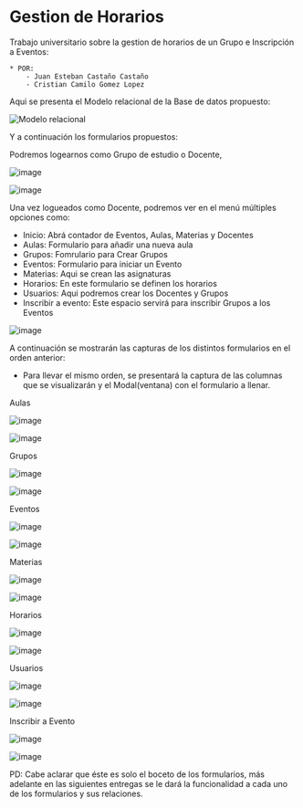 # Gestion de Horarios

Trabajo universitario sobre la gestion de horarios de un Grupo e Inscripción a Eventos:

    * POR: 
        - Juan Esteban Castaño Castaño
        - Cristian Camilo Gomez Lopez

Aqui se presenta el Modelo relacional de la Base de datos propuesto:

![Modelo relacional](https://user-images.githubusercontent.com/95547617/229031766-79187828-f0f2-4c7b-ad25-39e20e4a976c.png)

Y a continuación los formularios propuestos:

Podremos logearnos como Grupo de estudio o Docente,

![image](https://user-images.githubusercontent.com/95547617/229030344-f136f348-3073-4415-8ad2-287aa504dae9.png)

![image](https://user-images.githubusercontent.com/95547617/229030411-337f556c-e7aa-498e-a1f5-05729273fc9f.png)

Una vez logueados como Docente, podremos ver en el menú múltiples opciones como:
  - Inicio: Abrá contador de Eventos, Aulas, Materias y Docentes
  - Aulas: Formulario para añadir una nueva aula
  - Grupos: Fomrulario para Crear Grupos
  - Eventos: Formulario para iniciar un Evento
  - Materias: Aqui se crean las asignaturas
  - Horarios: En este formulario se definen los horarios
  - Usuarios: Aqui podremos crear los Docentes y Grupos
  - Inscribir a evento: Este espacio servirá para inscribir Grupos a los Eventos

![image](https://user-images.githubusercontent.com/95547617/229030767-4dd5757a-eb33-44f6-9728-8d97c639f78b.png)

A continuación se mostrarán las capturas de los distintos formularios en el orden anterior:
  * Para llevar el mismo orden, se presentará la captura de las columnas que se visualizarán y el Modal(ventana) con 
    el formulario a llenar.
    
Aulas

![image](https://user-images.githubusercontent.com/95547617/229031045-c51d28b4-565d-4f60-b4d0-0cb5f9a0bca5.png)


![image](https://user-images.githubusercontent.com/95547617/229031064-0ef35e41-c520-488e-a26c-ebf259c31f23.png)


Grupos

![image](https://user-images.githubusercontent.com/95547617/229031101-05fdd507-783d-4470-838e-d10cf25dc7f3.png)

![image](https://user-images.githubusercontent.com/95547617/229031123-85d8658b-e1d5-4c16-a125-9bbe1eb22057.png)

Eventos

![image](https://user-images.githubusercontent.com/95547617/229031161-a392cf4d-23d6-4a88-8e70-a9e7a8492522.png)

![image](https://user-images.githubusercontent.com/95547617/229031178-ee1cd29e-cf76-4f21-b9f5-92ec7431a321.png)

Materias

![image](https://user-images.githubusercontent.com/95547617/229031217-8728b923-1e17-40d0-a87c-821bf30c0ba4.png)

![image](https://user-images.githubusercontent.com/95547617/229031237-e9a8f203-ecee-4661-88d3-6dc77d115d84.png)

Horarios

![image](https://user-images.githubusercontent.com/95547617/229031280-786ae2bb-9331-44d6-94f1-d077d3aed471.png)

![image](https://user-images.githubusercontent.com/95547617/229031294-64e3e338-e3c2-4e65-921c-e4f93940c3a6.png)

Usuarios

![image](https://user-images.githubusercontent.com/95547617/229031414-a56d7477-49d1-41e6-a654-4dbdadab7a1c.png)

![image](https://user-images.githubusercontent.com/95547617/229031446-1491fd5c-257d-4fdd-8fcd-a284d399f8f4.png)

Inscribir a Evento

![image](https://user-images.githubusercontent.com/95547617/229031494-d073891f-a74e-467d-9a80-ca2946f0c43f.png)

![image](https://user-images.githubusercontent.com/95547617/229031519-74f03893-78e5-4e11-bb84-a13ab24aafce.png)


PD: Cabe aclarar que éste es solo el boceto de los formularios, más adelante en las siguientes entregas se le dará la funcionalidad a cada uno de los formularios y sus relaciones. 
